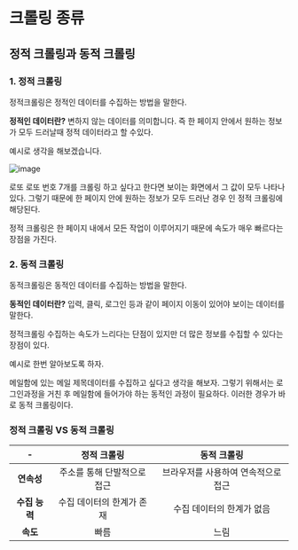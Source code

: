 # 크롤링 종류

## 정적 크롤링과 동적 크롤링


### 1. 정적 크롤링

정적크롤링은 정적인 데이터를 수집하는 방법을 말한다.  

**정적인 데이터란?** 변하지 않는 데이터를 의미합니다. 즉 한 페이지 안에서 원하는 정보가 모두 드러날때 정적 데이터라고 할 수있다.

예시로 생각을 해보겠습니다.  

![image](https://user-images.githubusercontent.com/55734436/104835853-c4126c80-58ec-11eb-890f-d192fe3089b2.png)

로또 로또 번호 7개를 크롤링 하고 싶다고 한다면 보이는 화면에서 그 값이 모두 나타나 있다. 그렇기 때문에 한 페이지 안에 원하는 정보가 모두 드러난 경우 인 정적 크롤링에 해당된다.

정적 크롤링은 한 페이지 내에서 모든 작업이 이루어지기 때문에 속도가 매우 빠르다는 장점을 가진다.  


### 2. 동적 크롤링

동적크롤링은 동적인 데이터를 수집하는 방법을 말한다.  

**동적인 데이터란?** 입력, 클릭, 로그인 등과 같이 페이지 이동이 있어야 보이는 데이터를 말한다.

정적크롤링 수집하는 속도가 느리다는 단점이 있지만 더 많은 정보를 수집할 수 있다는 장점이 있다.  
 
예시로 한번 알아보도록 하자.  

메일함에 있는 메일 제목데이터를 수집하고 싶다고 생각을 해보자. 그렇기 위해서는 로그인과정을 거친 후 메일함에 들어가야 하는 동적인 과정이 필요하다. 이러한 경우가 바로 동적 크롤링이다.  

### 정적 크롤링 VS 동적 크롤링
|-|정적 크롤링|동적 크롤링|
|:---:|:---:|:---:|
|**연속성**|주소를 통해 단발적으로 접근|브라우저를 사용하여 연속적으로 접근|
|**수집 능력**|수집 데이터의 한계가 존재|수집 데이터의 한계가 없음|
|**속도**|빠름|느림|



